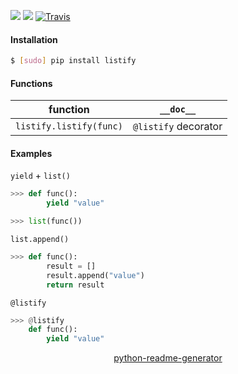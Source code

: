 <!--
https://pypi.org/project/readme-generator/
https://pypi.org/project/python-readme-generator/
-->

[![](https://img.shields.io/pypi/pyversions/listify.svg?longCache=True)](https://pypi.org/project/listify/)
[![](https://img.shields.io/pypi/v/listify.svg?maxAge=3600)](https://pypi.org/project/listify/)
[![Travis](https://api.travis-ci.org/looking-for-a-job/listify.py.svg?branch=master)](https://travis-ci.org/looking-for-a-job/listify.py/)

#### Installation
```bash
$ [sudo] pip install listify
```

#### Functions
function|`__doc__`
-|-
`listify.listify(func)` |`@listify` decorator

#### Examples
`yield` + `list()`
```python
>>> def func():
        yield "value"

>>> list(func())
```
`list.append()`
```python
>>> def func():
        result = []
        result.append("value")
        return result
```

`@listify`
```python
>>> @listify
    def func():
        yield "value"
```

<p align="center">
    <a href="https://pypi.org/project/python-readme-generator/">python-readme-generator</a>
</p>